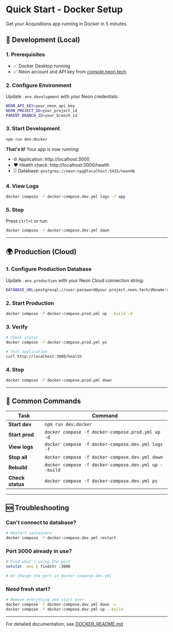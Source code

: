 # Quick Start - Docker Setup

Get your Acquisitions app running in Docker in 5 minutes.

## 🚀 Development (Local)

### 1. Prerequisites

- ✅ Docker Desktop running
- ✅ Neon account and API key from [console.neon.tech](https://console.neon.tech)

### 2. Configure Environment

Update `.env.development` with your Neon credentials:

```bash
NEON_API_KEY=your_neon_api_key
NEON_PROJECT_ID=your_project_id
PARENT_BRANCH_ID=your_branch_id
```

### 3. Start Development

```bash
npm run dev:docker
```

**That's it!** Your app is now running:

- 🌐 Application: http://localhost:3000
- ❤️ Health check: http://localhost:3000/health
- 🗄️ Database: `postgres://neon:npg@localhost:5432/neondb`

### 4. View Logs

```bash
docker compose -f docker-compose.dev.yml logs -f app
```

### 5. Stop

Press `Ctrl+C` or run:

```bash
docker compose -f docker-compose.dev.yml down
```

---

## 🌍 Production (Cloud)

### 1. Configure Production Database

Update `.env.production` with your Neon Cloud connection string:

```bash
DATABASE_URL=postgresql://user:password@your-project.neon.tech/dbname?sslmode=require
```

### 2. Start Production

```bash
docker compose -f docker-compose.prod.yml up --build -d
```

### 3. Verify

```bash
# Check status
docker compose -f docker-compose.prod.yml ps

# Test application
curl http://localhost:3000/health
```

### 4. Stop

```bash
docker compose -f docker-compose.prod.yml down
```

---

## 🔧 Common Commands

| Task             | Command                                               |
| ---------------- | ----------------------------------------------------- |
| **Start dev**    | `npm run dev:docker`                                  |
| **Start prod**   | `docker compose -f docker-compose.prod.yml up -d`     |
| **View logs**    | `docker compose -f docker-compose.dev.yml logs -f`    |
| **Stop all**     | `docker compose -f docker-compose.dev.yml down`       |
| **Rebuild**      | `docker compose -f docker-compose.dev.yml up --build` |
| **Check status** | `docker compose -f docker-compose.dev.yml ps`         |

---

## 🆘 Troubleshooting

### Can't connect to database?

```bash
# Restart containers
docker compose -f docker-compose.dev.yml restart
```

### Port 3000 already in use?

```bash
# Find what's using the port
netstat -ano | findstr :3000

# Or change the port in docker-compose.dev.yml
```

### Need fresh start?

```bash
# Remove everything and start over
docker compose -f docker-compose.dev.yml down -v
docker compose -f docker-compose.dev.yml up --build
```

---

For detailed documentation, see [DOCKER_README.md](./DOCKER_README.md)
